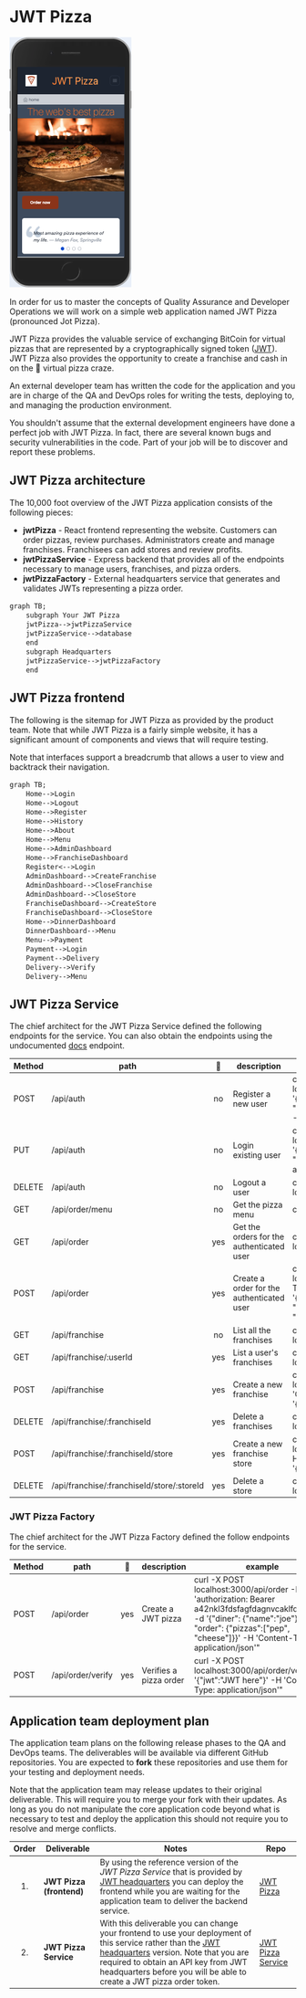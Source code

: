 # JWT Pizza

![JWT Pizza](jwtPizzaPhone.png)

In order for us to master the concepts of Quality Assurance and Developer Operations we will work on a simple web application named JWT Pizza (pronounced Jot Pizza).

JWT Pizza provides the valuable service of exchanging BitCoin for virtual pizzas that are represented by a cryptographically signed token ([JWT](https://jwt.io/introduction)). JWT Pizza also provides the opportunity to create a franchise and cash in on the 🍕 virtual pizza craze.

An external developer team has written the code for the application and you are in charge of the QA and DevOps roles for writing the tests, deploying to, and managing the production environment.

You shouldn't assume that the external development engineers have done a perfect job with JWT Pizza. In fact, there are several known bugs and security vulnerabilities in the code. Part of your job will be to discover and report these problems.

## JWT Pizza architecture

The 10,000 foot overview of the JWT Pizza application consists of the following pieces:

- **jwtPizza** - React frontend representing the website. Customers can order pizzas, review purchases. Administrators create and manage franchises. Franchisees can add stores and review profits.
- **jwtPizzaService** - Express backend that provides all of the endpoints necessary to manage users, franchises, and pizza orders.
- **jwtPizzaFactory** - External headquarters service that generates and validates JWTs representing a pizza order.

```mermaid
graph TB;
    subgraph Your JWT Pizza
    jwtPizza-->jwtPizzaService
    jwtPizzaService-->database
    end
    subgraph Headquarters
    jwtPizzaService-->jwtPizzaFactory
    end
```

## JWT Pizza frontend

The following is the sitemap for JWT Pizza as provided by the product team. Note that while JWT Pizza is a fairly simple website, it has a significant amount of components and views that will require testing.

Note that interfaces support a breadcrumb that allows a user to view and backtrack their navigation.

```mermaid
graph TB;
    Home-->Login
    Home-->Logout
    Home-->Register
    Home-->History
    Home-->About
    Home-->Menu
    Home-->AdminDashboard
    Home-->FranchiseDashboard
    Register<-->Login
    AdminDashboard-->CreateFranchise
    AdminDashboard-->CloseFranchise
    AdminDashboard-->CloseStore
    FranchiseDashboard-->CreateStore
    FranchiseDashboard-->CloseStore
    Home-->DinnerDashboard
    DinnerDashboard-->Menu
    Menu-->Payment
    Payment-->Login
    Payment-->Delivery
    Delivery-->Verify
    Delivery-->Menu
```

## JWT Pizza Service

The chief architect for the JWT Pizza Service defined the following endpoints for the service. You can also obtain the endpoints using the undocumented [docs](https://pizza.cs329.click/docs) endpoint.

| Method | path                                       | 🔐  | description                               | example                                                                                                                                                                                                         |
| ------ | ------------------------------------------ | :-: | ----------------------------------------- | --------------------------------------------------------------------------------------------------------------------------------------------------------------------------------------------------------------- |
| POST   | /api/auth                                  | no  | Register a new user                       | curl -X POST -c cookies.txt localhost:3000/api/auth -d '{\"name\":\"pizza diner\", \"email\":\"d@jwt.com\", \"password\":\"a\"}' -H 'Content-Type: application/json'"                                           |
| PUT    | /api/auth                                  | no  | Login existing user                       | curl -X PUT -c cookies.txt localhost:3000/api/auth -d '{\"email\":\"a@jwt.com\", \"password\":\"a\"}' -H 'Content-Type: application/json'"                                                                      |
| DELETE | /api/auth                                  | no  | Logout a user                             | curl -X DELETE -c cookies.txt localhost:3000/api/auth"                                                                                                                                                          |
| GET    | /api/order/menu                            | no  | Get the pizza menu                        | curl localhost:3000/order/menu"                                                                                                                                                                                 |
| GET    | /api/order                                 | yes | Get the orders for the authenticated user | curl -b cookies.txt -X GET localhost:3000/api/order"                                                                                                                                                            |
| POST   | /api/order                                 | yes | Create a order for the authenticated user | curl -b cookies.txt -X POST localhost:3000/api/order -H 'Content-Type: application/json' -d '{\"franchiseId\": 1, \"storeId\":1, \"items\":[{ \"menuId\": 1, \"description\": \"Veggie\", \"price\": 0.05 }]}'" |
| GET    | /api/franchise                             | no  | List all the franchises                   | curl -b cookies.txt localhost:3000/api/franchise"                                                                                                                                                               |
| GET    | /api/franchise/:userId                     | yes | List a user's franchises                  | curl -b cookies.txt localhost:3000/api/franchise/1"                                                                                                                                                             |
| POST   | /api/franchise                             | yes | Create a new franchise                    | curl -b cookies.txt -X POST localhost:3000/api/franchise -H 'Content-Type: application/json' -d '{\"name\": \"pizzaPocket\"}'"                                                                                  |
| DELETE | /api/franchise/:franchiseId                | yes | Delete a franchises                       | curl -X DELETE -b cookies.txt localhost:3000/api/franchise/1"                                                                                                                                                   |
| POST   | /api/franchise/:franchiseId/store          | yes | Create a new franchise store              | curl -b cookies.txt -X POST localhost:3000/api/franchise/1/store -H 'Content-Type: application/json' -d '{\"franchiseId\": 1, \"name\":\"SLC\"}'"                                                               |
| DELETE | /api/franchise/:franchiseId/store/:storeId | yes | Delete a store                            | curl -X DELETE -b cookies.txt localhost:3000/api/franchise/1/store/1"                                                                                                                                           |

### JWT Pizza Factory

The chief architect for the JWT Pizza Factory defined the follow endpoints for the service.

| Method | path              | 🔐  | description            | example                                                                                                                                                                                                                    |
| ------ | ----------------- | :-: | ---------------------- | -------------------------------------------------------------------------------------------------------------------------------------------------------------------------------------------------------------------------- |
| POST   | /api/order        | yes | Create a JWT pizza     | curl -X POST localhost:3000/api/order -H 'authorization: Bearer a42nkl3fdsfagfdagnvcaklfdsafdsa9' -d '{\"diner\": {\"name\":\"joe\"}, \"order\": {\"pizzas\":[\"pep\", \"cheese\"]}}' -H 'Content-Type: application/json'" |
| POST   | /api/order/verify | yes | Verifies a pizza order | curl -X POST localhost:3000/api/order/verify -d '{\"jwt\":\"JWT here\"}' -H 'Content-Type: application/json'"                                                                                                              |

## Application team deployment plan

The application team plans on the following release phases to the QA and DevOps teams. The deliverables will be available via different GitHub repositories. You are expected to **fork** these repositories and use them for your testing and deployment needs.

Note that the application team may release updates to their original deliverable. This will require you to merge your fork with their updates. As long as you do not manipulate the core application code beyond what is necessary to test and deploy the application this should not require you to resolve and merge conflicts.

| Order | Deliverable              | Notes                                                                                                                                                                                                                                                                                                         | Repo                                                                |
| :---: | ------------------------ | ------------------------------------------------------------------------------------------------------------------------------------------------------------------------------------------------------------------------------------------------------------------------------------------------------------- | ------------------------------------------------------------------- |
|  1.   | **JWT Pizza (frontend)** | By using the reference version of the _JWT Pizza Service_ that is provided by [JWT headquarters](https://jwt-pizza-service.cs329.click) you can deploy the frontend while you are waiting for the application team to deliver the backend service.                                                            | [JWT Pizza](https://github.com/devops329/jwt-pizza)                 |
|  2.   | **JWT Pizza Service**    | With this deliverable you can change your frontend to use your deployment of this service rather than the [JWT headquarters](https://jwt-pizza-service.cs329.click) version. Note that you are required to obtain an API key from JWT headquarters before you will be able to create a JWT pizza order token. | [JWT Pizza Service](https://github.com/devops329/jwt-pizza-service) |
